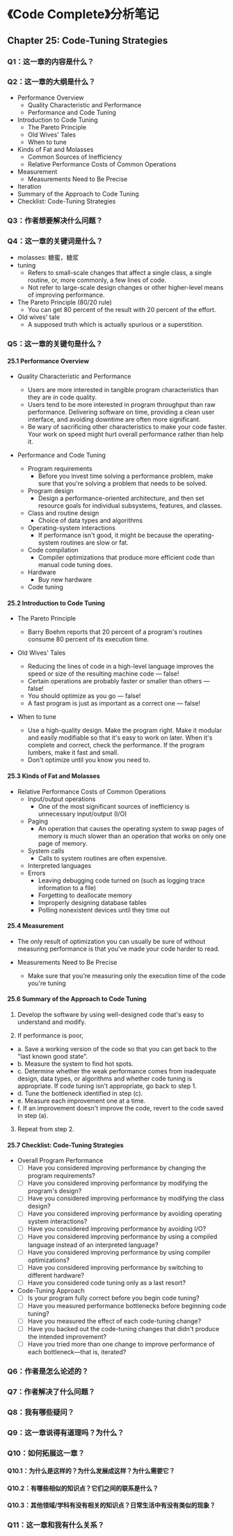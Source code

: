 # 《Code Complete》分析笔记

## Chapter 25: Code-Tuning Strategies

### Q1：这一章的内容是什么？

### Q2：这一章的大纲是什么？

- Performance Overview
  - Quality Characteristic and Performance
  - Performance and Code Tuning
- Introduction to Code Tuning
  - The Pareto Principle
  - Old Wives' Tales
  - When to tune
- Kinds of Fat and Molasses
  - Common Sources of Inefficiency
  - Relative Performance Costs of Common Operations
- Measurement
  - Measurements Need to Be Precise
- Iteration
- Summary of the Approach to Code Tuning
- Checklist: Code-Tuning Strategies

### Q3：作者想要解决什么问题？

### Q4：这一章的关键词是什么？

- molasses: 糖蜜，糖浆
- tuning
  - Refers to small-scale changes that affect a single class, a single routine, or, more commonly, a few lines of code.
  - Not refer to large-scale design changes or other higher-level means of improving performance.
- The Pareto Principle (80/20 rule)
  - You can get 80 percent of the result with 20 percent of the effort.
- Old wives' tale
  - A supposed truth which is actually spurious or a superstition.

### Q5：这一章的关键句是什么？

#### 25.1 Performance Overview

- Quality Characteristic and Performance
  - Users are more interested in tangible program characteristics than they are in code quality.
  - Users tend to be more interested in program throughput than raw performance.
    Delivering software on time, providing a clean user interface, and avoiding downtime are often more significant.
  - Be wary of sacrificing other characteristics to make your code faster.
    Your work on speed might hurt overall performance rather than help it.

- Performance and Code Tuning
  - Program requirements
    - Before you invest time solving a performance problem,
      make sure that you're solving a problem that needs to be solved.
  - Program design
    - Design a performance-oriented architecture,
      and then set resource goals for individual subsystems, features, and classes.
  - Class and routine design
    - Choice of data types and algorithms
  - Operating-system interactions
    - If performance isn't good, it might be because the operating-system routines are slow or fat.
  - Code compilation
    - Compiler optimizations that produce more efficient code than manual code tuning does.
  - Hardware
    - Buy new hardware
  - Code tuning

#### 25.2 Introduction to Code Tuning

- The Pareto Principle
  - Barry Boehm reports that 20 percent of a program's routines consume 80 percent of its execution time.

- Old Wives' Tales
  - Reducing the lines of code in a high-level language improves the speed or size of the resulting machine code — false!
  - Certain operations are probably faster or smaller than others — false!
  - You should optimize as you go — false!
  - A fast program is just as important as a correct one — false!

- When to tune
  - Use a high-quality design.
    Make the program right.
    Make it modular and easily modifiable so that it's easy to work on later.
    When it's complete and correct, check the performance.
    If the program lumbers, make it fast and small.
  - Don't optimize until you know you need to.

#### 25.3 Kinds of Fat and Molasses

- Relative Performance Costs of Common Operations
  - Input/output operations
    - One of the most significant sources of inefficiency is unnecessary input/output (I/O)
  - Paging
    - An operation that causes the operating system to swap pages of memory is much slower than
      an operation that works on only one page of memory.
  - System calls
    - Calls to system routines are often expensive.
  - Interpreted languages
  - Errors
    - Leaving debugging code turned on (such as logging trace information to a file)
    - Forgetting to deallocate memory
    - Improperly designing database tables
    - Polling nonexistent devices until they time out

#### 25.4 Measurement

- The only result of optimization you can usually be sure of without measuring performance is that
  you've made your code harder to read.

- Measurements Need to Be Precise
  - Make sure that you're measuring only the execution time of the code you're tuning

#### 25.6 Summary of the Approach to Code Tuning

1. Develop the software by using well-designed code that's easy to understand and modify.

2. If performance is poor,
  - a. Save a working version of the code so that you can get back to the "last known good state".
  - b. Measure the system to find hot spots.
  - c. Determine whether the weak performance comes from inadequate design, data types, or algorithms and whether code tuning is appropriate.
       If code tuning isn't appropriate, go back to step 1.
  - d. Tune the bottleneck identified in step (c).
  - e. Measure each improvement one at a time.
  - f. If an improvement doesn't improve the code, revert to the code saved in step (a).

3. Repeat from step 2.

#### 25.7 Checklist: Code-Tuning Strategies

- Overall Program Performance
  - [ ] Have you considered improving performance by changing the program requirements?
  - [ ] Have you considered improving performance by modifying the program's design?
  - [ ] Have you considered improving performance by modifying the class design?
  - [ ] Have you considered improving performance by avoiding operating system interactions?
  - [ ] Have you considered improving performance by avoiding I/O?
  - [ ] Have you considered improving performance by using a compiled language instead of an interpreted language?
  - [ ] Have you considered improving performance by using compiler optimizations?
  - [ ] Have you considered improving performance by switching to different hardware?
  - [ ] Have you considered code tuning only as a last resort?

- Code-Tuning Approach
  - [ ] Is your program fully correct before you begin code tuning?
  - [ ] Have you measured performance bottlenecks before beginning code tuning?
  - [ ] Have you measured the effect of each code-tuning change?
  - [ ] Have you backed out the code-tuning changes that didn't produce the intended improvement?
  - [ ] Have you tried more than one change to improve performance of each bottleneck—that is, iterated?

### Q6：作者是怎么论述的？

### Q7：作者解决了什么问题？

### Q8：我有哪些疑问？

### Q9：这一章说得有道理吗？为什么？

### Q10：如何拓展这一章？

#### Q10.1：为什么是这样的？为什么发展成这样？为什么需要它？

#### Q10.2：有哪些相似的知识点？它们之间的联系是什么？

#### Q10.3：其他领域/学科有没有相关的知识点？日常生活中有没有类似的现象？

### Q11：这一章和我有什么关系？
